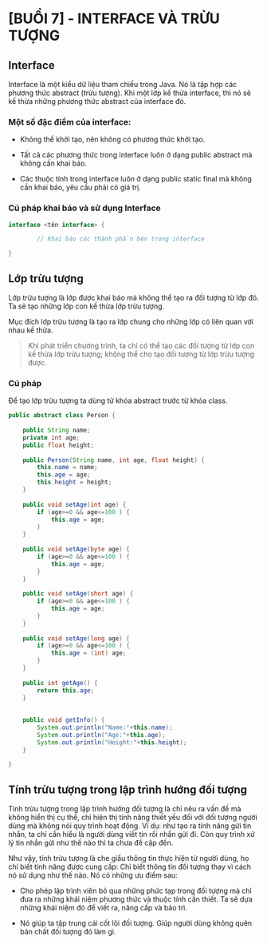 # [BUỔI 7] - INTERFACE VÀ TRỪU TƯỢNG 

## Interface
Interface là một kiểu dữ liệu tham chiếu trong Java. Nó là tập hợp các phương thức abstract (trừu tượng). Khi một lớp kế thừa interface, thì nó sẽ kế thừa những phương thức abstract của interface đó.

### Một số đặc điểm của interface:

- Không thể khởi tạo, nên không có phương thức khởi tạo.

- Tất cả các phương thức trong interface luôn ở dạng public abstract mà không cần khai báo.

- Các thuộc tính trong interface luôn ở dạng public static final mà không cần khai báo, yêu cầu phải có giá trị.

### Cú pháp khai báo và sử dụng Interface

```java
interface <tên interface> {

        // Khai báo các thành phần bên trong interface

}
```

## Lớp trừu tượng

Lớp trừu tượng là lớp được khai báo mà không thể tạo ra đối tượng từ lớp đó. Ta sẽ tạo những lớp con kế thừa lớp trừu tượng.

Mục đích lớp trừu tượng là tạo ra lớp chung cho những lớp có liên quan với nhau kế thừa.

>Khi phát triển chương trình, ta chỉ có thể tạo các đối tượng từ lớp con kế thừa lớp trừu tượng; không thể cho tạo đối tượng từ lớp trừu tượng được.

### Cú pháp

Để tạo lớp trừu tượng ta dùng từ khóa abstract trước từ khóa class.

```java
public abstract class Person {
	
	public String name;
	private int age;
	public float height;
	
	public Person(String name, int age, float height) {
		this.name = name;
		this.age = age;
		this.height = height;
	}
	
	public void setAge(int age) {
		if (age>=0 && age<=100 ) {
			this.age = age;
		}
	}
	
	public void setAge(byte age) {
		if (age>=0 && age<=100 ) {
			this.age = age;
		}
	}
	
	public void setAge(short age) {
		if (age>=0 && age<=100 ) {
			this.age = age;
		}
	}
	
	public void setAge(long age) {
		if (age>=0 && age<=100 ) {
			this.age = (int) age;
		}
	}
	
	public int getAge() {
		return this.age;
	}
	
	
	public void getInfo() {
		System.out.println("Name:"+this.name);
		System.out.println("Age:"+this.age);
		System.out.println("Height:"+this.height);
	}
	
}

```

## Tính trừu tượng trong lập trình hướng đối tượng

Tính trừu tượng trong lập trình hướng đối tượng là chỉ nêu ra vấn đề mà không hiển thị cụ thể, chỉ hiện thị tính năng thiết yếu đối với đối tượng người dùng mà không nói quy trình hoạt động. Ví dụ: như tạo ra tính năng gửi tin nhắn, ta chỉ cần hiểu là người dùng viết tin rồi nhấn gửi đi. Còn quy trình xử lý tin nhắn gửi như thế nào thì ta chưa đề cập đến.

Như vậy, tính trừu tượng là che giấu thông tin thực hiện từ người dùng, họ chỉ biết tính năng được cung cấp: Chỉ biết thông tin đối tượng thay vì cách nó sử dụng như thế nào. Nó có những ưu điểm sau:

+ Cho phép lập trình viên bỏ qua những phức tạp trong đối tượng mà chỉ đưa ra những khái niệm phương thức và thuộc tính cần thiết. Ta sẽ dựa những khái niệm đó để viết ra, nâng cấp và bảo trì.

+ Nó giúp ta tập trung cái cốt lõi đối tượng. Giúp người dùng không quên bản chất đối tượng đó làm gì.

